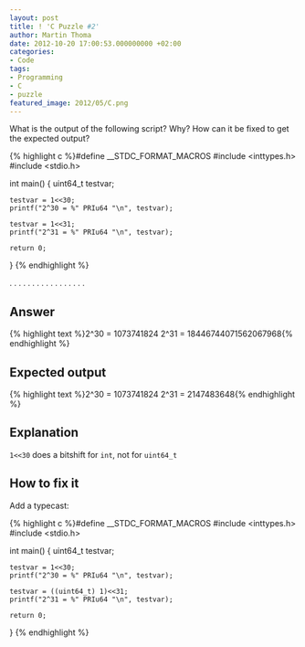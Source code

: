 ```yaml
---
layout: post
title: ! 'C Puzzle #2'
author: Martin Thoma
date: 2012-10-20 17:00:53.000000000 +02:00
categories:
- Code
tags:
- Programming
- C
- puzzle
featured_image: 2012/05/C.png
---
```

What is the output of the following script? Why? How can it be fixed to get the expected output?

{% highlight c %}#define __STDC_FORMAT_MACROS
#include <inttypes.h>
#include <stdio.h>

int main() {
    uint64_t testvar;

    testvar = 1<<30;
    printf("2^30 = %" PRIu64 "\n", testvar);

    testvar = 1<<31;
    printf("2^31 = %" PRIu64 "\n", testvar);

    return 0;
}
{% endhighlight %}

.
.
.
.
.
.
.
.
.
.
.
.
.
.
.
.
.

<h2>Answer</h2>
{% highlight text %}2^30 = 1073741824
2^31 = 18446744071562067968{% endhighlight %}

<h2>Expected output</h2>
{% highlight text %}2^30 = 1073741824
2^31 = 2147483648{% endhighlight %}

<h2>Explanation</h2>
<code>1<<30</code> does a bitshift for <code>int</code>, not for <code>uint64_t</code>

<h2>How to fix it</h2>
Add a typecast:

{% highlight c %}#define __STDC_FORMAT_MACROS
#include <inttypes.h>
#include <stdio.h>

int main() {
    uint64_t testvar;

    testvar = 1<<30;
    printf("2^30 = %" PRIu64 "\n", testvar);

    testvar = ((uint64_t) 1)<<31;
    printf("2^31 = %" PRIu64 "\n", testvar);

    return 0;
}
{% endhighlight %}
